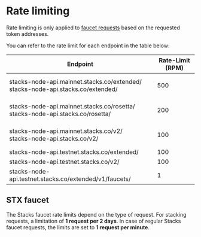 # Rate limiting

Rate limiting is only applied to [faucet requests](https://docs.hiro.so/api#tag/Faucets) based on the requested token addresses.

You can refer to the rate limit for each endpoint in the table below:

| **Endpoint**                                                                                | **Rate-Limit (RPM)**  |
| ------------------------------------------------------------------------------------------- | --------------------- |
| stacks-node-api.mainnet.stacks.co/extended/ <br/> stacks-node-api.stacks.co/extended/ <br/> | <br/> 500 <br/> <br/> |
| stacks-node-api.mainnet.stacks.co/rosetta/ <br/> stacks-node-api.stacks.co/rosetta/<br/>    | <br/> 200 <br/> <br/> |
| stacks-node-api.mainnet.stacks.co/v2/ <br/> stacks-node-api.stacks.co/v2/ <br/>             | <br/> 100 <br/> <br/> |
| stacks-node-api.testnet.stacks.co/extended/ <br/>                                           | 100 <br/>             |
| stacks-node-api.testnet.stacks.co/v2/ <br/>                                                 | 100 <br/>             |
| stacks-node-api.testnet.stacks.co/extended/v1/faucets/ <br/>                                | 1 <br/>               |

## STX faucet

The Stacks faucet rate limits depend on the type of request. For stacking requests, a limitation of **1 request per 2 days**. In case of regular Stacks faucet requests, the limits are set to **1 request per minute**.
